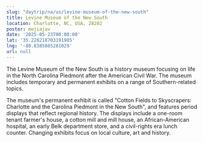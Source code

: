 ```yaml
---
slug: "daytrip/na/us/levine-museum-of-the-new-south"
title: Levine Museum of the New South
location: Charlotte, NC, USA, 28202
poster: mejiajav
date: '2025-05-23T00:00:00'
lat: '35.228218703191985'
lng: '-80.8385865281029'
url: null
---
```


The Levine Museum of the New South is a history museum focusing on life in the North Carolina Piedmont after the American Civil War. The museum includes temporary and permanent exhibits on a range of Southern-related topics.

The museum's permanent exhibit is called "Cotton Fields to Skyscrapers: Charlotte and the Carolina Piedmont in the New South", and features period displays that reflect regional history. The displays include a one-room tenant farmer's house, a cotton mill and mill house, an African-American hospital, an early Belk department store, and a civil-rights era lunch counter. Changing exhibits focus on local culture, art and history.
